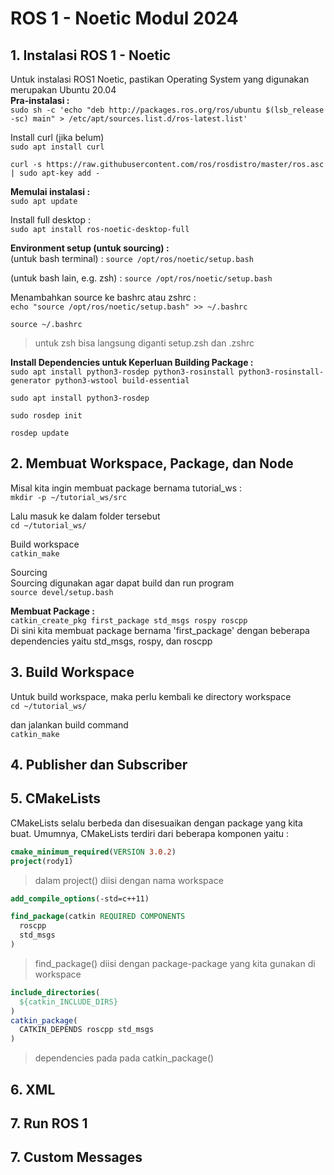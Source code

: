 # ROS 1 - Noetic Modul 2024

## 1. Instalasi ROS 1 - Noetic
Untuk instalasi ROS1 Noetic, pastikan Operating System yang digunakan merupakan Ubuntu 20.04   
__Pra-instalasi :__      
```sudo sh -c 'echo "deb http://packages.ros.org/ros/ubuntu $(lsb_release -sc) main" > /etc/apt/sources.list.d/ros-latest.list'```  

Install curl (jika belum)  
```sudo apt install curl ```   

```curl -s https://raw.githubusercontent.com/ros/rosdistro/master/ros.asc | sudo apt-key add -```    

__Memulai instalasi :__   
```sudo apt update```   

Install full desktop :   
```sudo apt install ros-noetic-desktop-full```   

__Environment setup (untuk sourcing) :__    
(untuk bash terminal) : ```source /opt/ros/noetic/setup.bash```   

(untuk bash lain, e.g. zsh) : ```source /opt/ros/noetic/setup.bash```   

Menambahkan source ke bashrc atau zshrc :  
```echo "source /opt/ros/noetic/setup.bash" >> ~/.bashrc```  

```source ~/.bashrc```   
> untuk zsh bisa langsung diganti setup.zsh dan .zshrc

__Install Dependencies untuk Keperluan Building Package :__   
```sudo apt install python3-rosdep python3-rosinstall python3-rosinstall-generator python3-wstool build-essential```   

```sudo apt install python3-rosdep```   

```sudo rosdep init```

```rosdep update```   

## 2. Membuat Workspace, Package, dan Node
Misal kita ingin membuat package bernama tutorial_ws :   
```mkdir -p ~/tutorial_ws/src```   

Lalu masuk ke dalam folder tersebut   
```cd ~/tutorial_ws/```   

Build workspace   
```catkin_make```   

Sourcing   
Sourcing digunakan agar dapat build dan run program   
```source devel/setup.bash```     

__Membuat Package :__   
```catkin_create_pkg first_package std_msgs rospy roscpp```   
Di sini kita membuat package bernama 'first_package' dengan beberapa dependencies yaitu std_msgs, rospy, dan roscpp  

## 3. Build Workspace  
Untuk build workspace, maka perlu kembali ke directory workspace   
```cd ~/tutorial_ws/```   

dan jalankan build command   
```catkin_make```   

## 4. Publisher dan Subscriber

## 5. CMakeLists  
CMakeLists selalu berbeda dan disesuaikan dengan package yang kita buat. Umumnya, CMakeLists terdiri dari beberapa komponen yaitu :  
```cmake
cmake_minimum_required(VERSION 3.0.2)
project(rody1)
```
> dalam project() diisi dengan nama workspace
```cmake
add_compile_options(-std=c++11)

find_package(catkin REQUIRED COMPONENTS
  roscpp
  std_msgs
)
```
> find_package() diisi dengan package-package yang kita gunakan di workspace

```cmake
include_directories(
  ${catkin_INCLUDE_DIRS}
)
catkin_package(
  CATKIN_DEPENDS roscpp std_msgs
)
```
> dependencies pada pada catkin_package()

## 6. XML

## 7. Run ROS 1
## 7. Custom Messages
